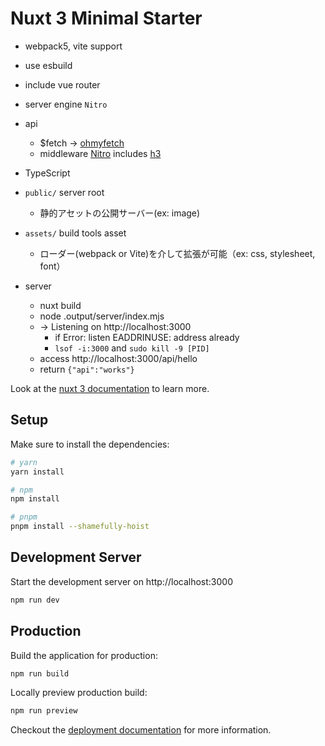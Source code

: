 # Nuxt 3 Minimal Starter

- webpack5, vite support
- use esbuild
- include vue router
- server engine `Nitro`
- api
  - $fetch -> [ohmyfetch](https://github.com/unjs/ohmyfetch)
  - middleware [Nitro](https://github.com/unjs/nitro) includes [h3](https://github.com/unjs/h3)
- TypeScript

- `public/` server root
  - 静的アセットの公開サーバー(ex: image)
- `assets/` build tools asset

  - ローダー(webpack or Vite)を介して拡張が可能（ex: css, stylesheet, font）

- server
  - nuxt build
  - node .output/server/index.mjs
  - -> Listening on http://localhost:3000
    - if Error: listen EADDRINUSE: address already
    - `lsof -i:3000` and `sudo kill -9 [PID]`
  - access http://localhost:3000/api/hello
  - return `{"api":"works"}`

Look at the [nuxt 3 documentation](https://v3.nuxtjs.org) to learn more.

## Setup

Make sure to install the dependencies:

```bash
# yarn
yarn install

# npm
npm install

# pnpm
pnpm install --shamefully-hoist
```

## Development Server

Start the development server on http://localhost:3000

```bash
npm run dev
```

## Production

Build the application for production:

```bash
npm run build
```

Locally preview production build:

```bash
npm run preview
```

Checkout the [deployment documentation](https://v3.nuxtjs.org/guide/deploy/presets) for more information.
